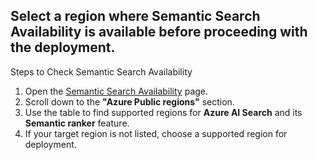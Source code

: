 ## Select a region where Semantic Search Availability is available before proceeding with the deployment.

Steps to Check Semantic Search Availability
1. Open the [Semantic Search Availability](https://learn.microsoft.com/en-us/azure/search/search-region-support) page.
2. Scroll down to the **"Azure Public regions"** section.
3. Use the table to find supported regions for **Azure AI Search** and its **Semantic ranker** feature.
4. If your target region is not listed, choose a supported region for deployment.
